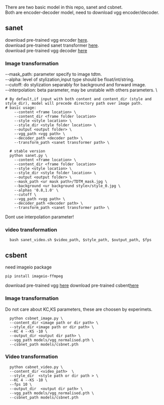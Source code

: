 There are two basic model in this repo, sanet and csbnet. \
Both are encoder-decoder model, need to download vgg encoder/decoder. 

## sanet
download pre-trained vgg encoder [here](https://drive.google.com/file/d/1nReMU44xMcqUxmUoiq6HLV3Kd9pTMYyU/view?usp=share_link). \
download pre-trained sanet transformer [here](https://drive.google.com/file/d/18fQH2BY63RKUVAFlYYTQeH50JDtlHYku/view?usp=share_link). \
download pre-trained vgg decoder [here](https://drive.google.com/file/d/18jPL5MgDkUMciZRTidkWGLZdDGGq1Pf_/view?usp=share_link)
### Image transformation


--mask_path: parameter specify to image tdtm. \
--alpha: level of stylization,input type should  be float/int/string. \
--cutoff: do stylization separably for background and forward image. \
--interpolation: beta parameter, may be unstable with others parameters. \


```
# By default,if input with both content and content_dir (style and style_dir), model will precede directory path over image path.
# basic usage:
    --content <frame location> \
    --content_dir <frame folder location>
    --style <style location> \
    --style_dir <style folder location> \
    --output <output folder> \
    --vgg_path <vgg path> \    
    --decoder_path <decoder path> \
    --transform_path <sanet transformer path> \
```

```
  # stable version
  python sanet.py \
    --content <frame location> \
    --content_dir <frame folder location>
    --style <style location> \
    --style_dir <style folder location> \
    --output <output folder> \
    --mask_path <ur mask path>/TDTM_mask.jpg \
    --background <ur background style>/style_0.jpg \
    --alphas '0.8,1.0' \
    --cutoff \
    --vgg_path <vgg path> \    
    --decoder_path <decoder path> \
    --transform_path <sanet transformer path> \
```
Dont use interpolation parameter!
  
### video transformation
```
  bash sanet_video.sh $video_path, $style_path, $output_path, $fps
```
  
  
## csbent
need imageio package
```
pip install imageio-ffmpeg
```
download pre-trained vgg [here](https://drive.google.com/file/d/1DP_P7t4En07cZjho6hnXNuyv5E5yVno-/view?usp=share_link)
download pre-trained csbent[here](https://drive.google.com/file/d/1-Ac9I5wYJMNJZG7r60e0GnVrAo6sNcrV/view?usp=share_link)

### Image transformation
Do not care about KC,KS parameters, these are choosen by experimets.
```
  python csbnet_image.py \
  --content_dir <image path or dir path> \
  --style_dir <image path or dir path> \
  --KC 4 --KS -10 \
  --output_dir <output dir path> \
  --vgg_path models/vgg_normalised.pth \
  --csbnet_path models/csbnet.pth  
```

### Video transformation
```
  python cabnet_video.py \
  --content_dir <video_path>  \
  --style_dir  <style path or dir path > \
  --KC 4 --KS -10 \
  --fps 10 \
  --output_dir  <output dir path> \
  --vgg_path models/vgg_normalised.pth \
  --csbnet_path models/csbnet.pth 
```
